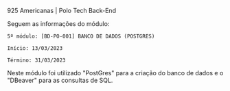 925 Americanas | Polo Tech Back-End


Seguem as informações do módulo:

    5º módulo: [BD-PO-001] BANCO DE DADOS (POSTGRES)

    Início: 13/03/2023

    Término: 31/03/2023
    
    
Neste módulo foi utilizado "PostGres" para a criação do banco de dados e o "DBeaver" para as consultas de SQL.
